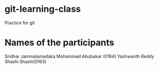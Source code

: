 # git-learning-class

Practice for git

# Names of the participants

Sridhar Jammalamadaka
Mohammed Abubakar (0164)
Yashwanth Reddy
Shashi 
Shashi(0163)
